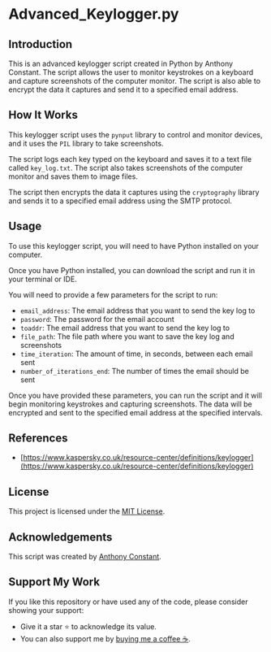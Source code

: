 # Advanced_Keylogger.py

## Introduction

This is an advanced keylogger script created in Python by Anthony Constant. The script allows the user to monitor keystrokes on a keyboard and capture screenshots of the computer monitor. The script is also able to encrypt the data it captures and send it to a specified email address.

## How It Works

This keylogger script uses the `pynput` library to control and monitor devices, and it uses the `PIL` library to take screenshots.

The script logs each key typed on the keyboard and saves it to a text file called `key_log.txt`. The script also takes screenshots of the computer monitor and saves them to image files.

The script then encrypts the data it captures using the `cryptography` library and sends it to a specified email address using the SMTP protocol.

## Usage

To use this keylogger script, you will need to have Python installed on your computer.

Once you have Python installed, you can download the script and run it in your terminal or IDE.

You will need to provide a few parameters for the script to run:

- `email_address`: The email address that you want to send the key log to
- `password`: The password for the email account
- `toaddr`: The email address that you want to send the key log to
- `file_path`: The file path where you want to save the key log and screenshots
- `time_iteration`: The amount of time, in seconds, between each email sent
- `number_of_iterations_end`: The number of times the email should be sent

Once you have provided these parameters, you can run the script and it will begin monitoring keystrokes and capturing screenshots. The data will be encrypted and sent to the specified email address at the specified intervals.

## References

- [https://www.kaspersky.co.uk/resource-center/definitions/keylogger](https://www.kaspersky.co.uk/resource-center/definitions/keylogger)

## License

This project is licensed under the [MIT License](https://opensource.org/licenses/MIT).

## Acknowledgements

This script was created by [Anthony Constant](https://anthonyconstant.co.uk/). 

## Support My Work

If you like this repository or have used any of the code, please consider showing your support:

- Give it a star ⭐️ to acknowledge its value.
- You can also support me by [buying me a coffee ☕️](https://ko-fi.com/W7W144CAO).

